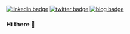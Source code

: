 [![linkedin badge](https://img.shields.io/badge/linkedin-roykuntal-0077b5?style=flat-square&logo=linkedin)](https://www.linkedin.com/in/roykuntal/)
[![twitter badge](https://img.shields.io/badge/twitter-@kroy_1809-1da1f2?style=flat-square&logo=twitter)](https://twitter.com/kroy_1809)
[![blog badge](https://img.shields.io/badge/personalwebsite-kroy1809.github.io-1f425f?style=flat-square)](https://kroy1809.github.io)

### Hi there 👋

<!--
**kroy1809/kroy1809** is a ✨ _special_ ✨ repository because its `README.md` (this file) appears on your GitHub profile.

Here are some ideas to get you started:

- 🔭 I’m currently working on ...
- 🌱 I’m currently learning ...
- 👯 I’m looking to collaborate on ...
- 🤔 I’m looking for help with ...
- 💬 Ask me about ...
- 📫 How to reach me: ...
- 😄 Pronouns: ...
- ⚡ Fun fact: ...
-->
